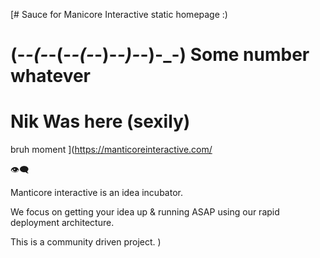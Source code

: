 [# Sauce for Manicore Interactive static homepage :)

# (-_-(-_-(-_-(-_-)-_-)-_-)-_-) Some number whatever
# Nik Was here (sexily)
bruh moment
](https://manticoreinteractive.com/

👁️‍🗨️

Manticore interactive is an idea incubator.

We focus on getting your idea up & running ASAP using our rapid deployment architecture.

This is a community driven project.
)

